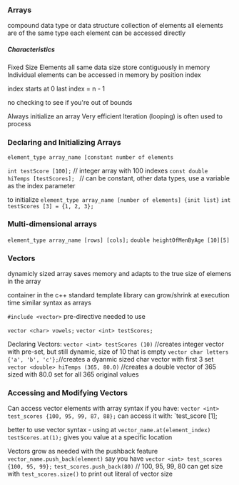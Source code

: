 ### Arrays
compound data type or data structure
collection of elements
all elements are of the same type 
each element can be accessed directly 

##### Characteristics
Fixed Size
Elements all same data size
store contiguously in memory 
Individual elements can be accessed in memory by position index

index starts at 0
last index = n - 1

no checking to see if you're out of bounds

Always initialize an array 
Very efficient
Iteration (looping) is often used to process

### Declaring and Initializing Arrays
`element_type array_name [constant number of elements`

`int testScore [100];` // integer array with 100 indexes
`const double hiTemps [testScores]; ` // can be constant, other data types, use a variable as the index parameter

to initialize 
`element_type array_name [number of elements] {init list}`
	`int testScores [3] = {1, 2, 3};`

### Multi-dimensional arrays
`element_type array_name [rows] [cols];`
	`double heightOfMenByAge [10][5]`

### Vectors
dynamicly sized array
saves memory and adapts to the true size of elemens in the array

container in the c++ standard template library
can grow/shrink at execution time
similar syntax as arrays

`#include <vector>` pre-directive needed to use

`vector <char> vowels;`
`vector <int> testScores;`

Declaring Vectors:
`vector <int> testScores (10)` //creates integer vector with pre-set, but still dynamic, size of 10 that is empty 
`vector char letters {'a', 'b', 'c'};`//creates a dyanmic sized char vector with first 3 set
`vector <double> hiTemps (365, 80.0)` //creates a double vector of 365 sized with 80.0 set for all 365 original values

### Accessing and Modifying Vectors
Can access vector elements with array syntax
if you have:
`vector <int> test_scores {100, 95, 99, 87, 88};`
can access it with:
`test_score [1];

better to use vector syntax - using at
`vector_name.at(element_index)`
	`testScores.at(1);`
gives you value at a specific location 

Vectors grow as needed with the pushback feature
`vector_name.push_back(element)`
say you have
`vector <int> test_scores {100, 95, 99};`
	`test_scores.push_back(80)` // 100, 95, 99, 80
can get size with 
`test_scores.size()` to print out literal of vector size







